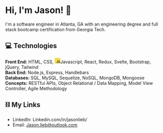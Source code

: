 # Hi, I'm Jason! 👋

I'm a software engineer in Atlanta, GA with an engineering degree and full stack bootcamp certification from Georgia Tech.

## 💻 Technologies
**Front End:**
HTML, CSS, <img src="icons/javascript.png" style="width: 18px;" />Javascript, React, Redux, Svelte, Bootstrap, jQuery, Tailwind
<br/>
**Back End:**
Node.js, Express, Handlebars
<br/>
**Databases:**
SQL, MySQL, Sequelize, NoSQL, MongoDB, Mongoose
<br/>
**Concepts:**
RESTful APIs, Object Relational / Data Mapping, Model View Controller, Agile Methodology
<br/>
<!-- ### Misc
Jest -->

## ⛓ My Links

* LinkedIn: Linkedin.com/in/jasonlieb/
* Email: Jason.lieb@outlook.com
<!-- * Portfolio: -->
<!--  ✉️-->

<!--


- 🔭 I’m currently working on ...
- 🌱 I’m currently learning ...
- 👯 I’m looking to collaborate on ...
- 🤔 I’m looking for help with ...
- 💬 Ask me about ...
- 📫 How to reach me: ...
- 😄 Pronouns: ...
- ⚡ Fun fact: ...
-->
